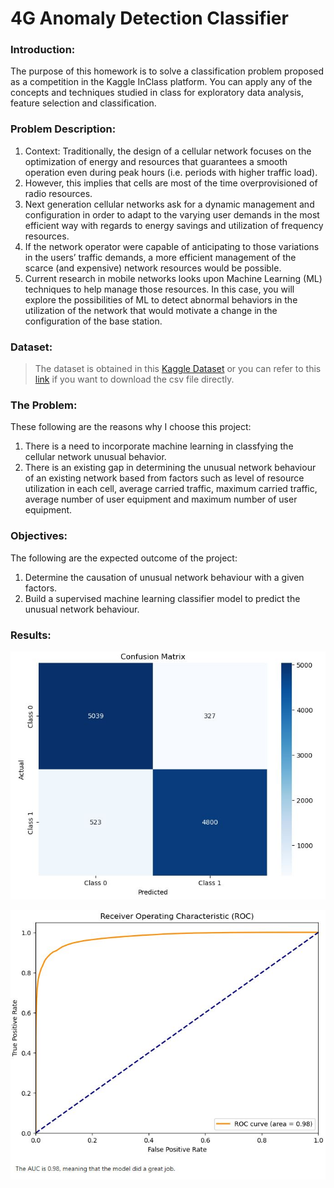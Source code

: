 # 4G Anomaly Detection Classifier

### Introduction:
The purpose of this homework is to solve a classification problem proposed as a competition in the Kaggle InClass platform. You can apply any of the concepts and techniques studied in class for exploratory data analysis, feature selection and classification.

### Problem Description:
1. Context: Traditionally, the design of a cellular network focuses on the optimization of energy and resources that guarantees a smooth operation even during peak hours (i.e. periods with higher traffic load).
1. However, this implies that cells are most of the time overprovisioned of radio resources.
1. Next generation cellular networks ask for a dynamic management and configuration in order to adapt to the varying user demands in the most efficient way with regards to energy savings and utilization of frequency resources.
1. If the network operator were capable of anticipating to those variations in the users’ traffic demands, a more efficient management of the scarce (and expensive) network resources would be possible.
1. Current research in mobile networks looks upon Machine Learning (ML) techniques to help manage those resources. In this case, you will explore the possibilities of ML to detect abnormal behaviors in the utilization of the network that would motivate a change in the configuration of the base station.

### Dataset:
> The dataset is obtained in this [Kaggle Dataset](https://www.kaggle.com/competitions/anomaly-detection-in-4g-cellular-networks) or you can refer to this [link](sCent02/4G-Anomaly-Detection-Classifier/blob/main/ML-MATT-CompetitionQT2021_train.csv) if you want to download the csv file directly.

### The Problem:
These following are the reasons why I choose this project:
1. There is a need to incorporate machine learning in classfying the cellular network unusual behavior.
2. There is an existing gap in determining the unusual network behaviour of an existing network based from factors such as level of resource utilization in each cell, average carried traffic, maximum carried traffic, average number of user equipment and maximum number of user equipment.

### Objectives:
The following are the expected outcome of the project:
1. Determine the causation of unusual network behaviour with a given factors.
2. Build a supervised machine learning classifier model to predict the unusual network behaviour.

### Results:
<div class="image-container">
  <p align="center">
    <img src="asset/Confusion Matrix.JPG" width=700 />
  </p> 
</div>

<div class="image-container">
  <p align="center">
    <img src="asset/ROC-AUC.JPG" width=700 />
  </p> 
</div>
